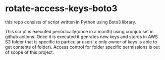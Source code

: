 # rotate-access-keys-boto3
this repo consists of script written in Python using Boto3 library.

This script is executed periodically(once in a month) using cronjob set in github actions.
Once it is executed it genrates new keys and stores in AWS S3 folder that is specific to particular user(i.e only owner of keys is able to get contents of folder).
Access control for folder specific permissions is out of scope of this project.
